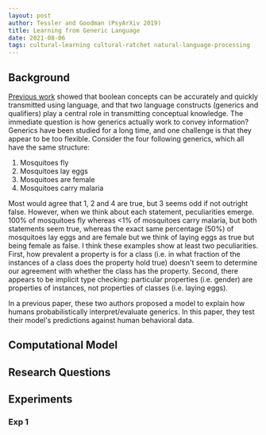 ```yaml
---
layout: post
author: Tessler and Goodman (PsyArXiv 2019)
title: Learning from Generic Language
date: 2021-08-06
tags: cultural-learning cultural-ratchet natural-language-processing
---
```


## Background

[Previous work](../_kernel_papers/chopra_cogsci_2019_first_crank_cultural_ratchet.md) showed
that boolean concepts can be accurately and quickly transmitted using language, and that two language
constructs (generics and qualifiers) play a central role in transmitting conceptual knowledge. The immediate
question is how generics actually work to convey information? Generics have been studied for a long time,
and one challenge is that they appear to be too flexible. Consider the four following generics,
which all have the same structure:

1. Mosquitoes fly
2. Mosquitoes lay eggs
3. Mosquitoes are female
4. Mosquitoes carry malaria

Most would agree that 1, 2 and 4 are true, but 3 seems odd if not outright false.
However, when we think about each statement, peculiarities emerge. 100% of mosquitoes fly whereas <1% of mosquitoes
carry malaria, but both statements seem true, whereas the exact same
percentage (50%) of mosquitoes lay eggs and are female but we think of laying eggs as true but being female as false.
I think these examples show at least two peculiarities.
First, how prevalent a property is for a class (i.e. in what fraction of the instances of a class does the 
property hold true) doesn't seem to determine our agreement with whether the class has the property. Second,
there appears to be implicit type checking: particular properties (i.e. gender) are properties of instances,
not properties of classes (i.e. laying eggs).

In a previous paper, these two authors proposed a model to explain how humans probabilistically 
interpret/evaluate generics. In this paper, they test their model's predictions against human behavioral data. 

## Computational Model



## Research Questions

## Experiments

### Exp 1
